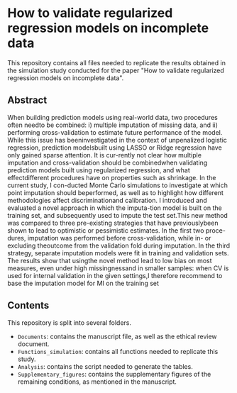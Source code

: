 # How to validate regularized regression models on incomplete data

This repository contains all files needed to replicate the results obtained in the simulation study conducted for the paper "How to validate regularized regression models on incomplete data". 

## Abstract

When building prediction models using real-world data, two procedures often needto be combined: i) multiple imputation of missing data, and ii) performing cross-validation to estimate future performance of the model. While this issue has beeninvestigated in the context of unpenalized logistic regression, prediction modelsbuilt using LASSO or Ridge regression have only gained sparse attention. It is cur-rently not clear how multiple imputation and cross-validation should be combinedwhen validating prediction models built using regularized regression, and what effectdifferent procedures have on properties such as shrinkage. In the current study, I con-ducted Monte Carlo simulations to investigate at which point imputation should beperformed, as well as to highlight how different methodologies affect discriminationand calibration. I introduced and evaluated a novel approach in which the imputa-tion model is built on the training set, and subsequently used to impute the test set.This new method was compared to three pre-existing strategies that have previouslybeen shown to lead to optimistic or pessimistic estimates. In the first two proce-dures, imputation was performed before cross-validation, while in- or excluding theoutcome from the validation fold during imputation. In the third strategy, separate imputation models were fit in training and validation sets. The results show that usingthe novel method lead to low bias on most measures, even under high missingnessand in smaller samples: when CV is used for internal validation in the given settings,I therefore recommend to base the imputation model for MI on the training set 


## Contents

This repository is split into several folders. 

- `Documents`: contains the manuscript file, as well as the ethical review document.
- `Functions_simulation`: contains all functions needed to replicate this study.
- `Analysis`: contains the script needed to generate the tables.
- `Supplementary_figures`: contains the supplementary figures of the remaining conditions, as mentioned in the manuscript.
